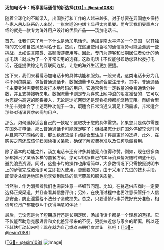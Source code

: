 **汤加电话卡：畅享国际通信的新选择[[TG💪+ @esim1088](https://t.me/s/esim1088)]**

随着全球化的不断深入，出国旅行和工作的人越来越多。对于想要在异国他乡保持与家人朋友联系的人来说，一张合适的电话卡显得尤为重要。而今天我们要重点介绍的就是一款专为海外用户设计的优质产品——汤加电话卡。

首先，让我们来了解一下什么是汤加电话卡。汤加是南太平洋的一个岛国，以其独特的文化和自然风光闻名于世。然而，在这里使用当地的通信服务可能会遇到一些挑战，比如语言障碍、高额漫游费用等。因此，专门为游客和长期居住者设计的汤加电话卡就成为了一个非常实用的选择。这款电话卡不仅能够帮助您轻松拨打电话，还能提供稳定的互联网连接，让您的海外生活更加便捷。

接下来，我们来看看汤加电话卡的具体功能和服务。一般来说，这类电话卡分为几种不同的类型，包括普通通话卡、数据流量卡以及综合型注册卡。其中，普通通话卡主要针对需要频繁拨打本地号码的用户，它通常包含一定数量的免费通话分钟数，并且支持接听来电。数据流量卡则是专为喜欢上网冲浪的朋友准备的，它可以为您提供高速的网络接入，无论是浏览网页还是观看视频都能流畅无阻。而综合型注册卡则集合了上述两种功能于一体，既适合日常沟通又满足上网需求，非常适合那些对通讯要求较高的用户。

那么，如何选择适合自己的一款呢？这取决于您的具体需求。如果您只是偶尔需要在国外打电话，那么普通通话卡可能就足够了；但如果您计划在国外停留较长时间并且离不开网络的话，那么数据流量卡或综合型注册卡将是更好的选择。此外，在购买之前还应该仔细阅读相关条款，确保了解资费标准以及任何隐藏费用。

除了基本的功能之外，汤加电话卡还有许多其他亮点值得称赞。例如，现在很多商家都推出了灵活多样的套餐方案，您可以根据自己的实际消费情况随时调整计划，避免浪费资源。同时，这些卡片的操作也非常简单，大多数情况下只需按照说明书上的步骤完成激活即可立即投入使用。更重要的是，由于采用了先进的技术手段，即使身处偏远地区也能享受到优质的信号覆盖和服务质量。

当然啦，作为消费者我们也需要注意一些细节问题。比如，在挑选供应商时一定要选择正规渠道，并且查看其信誉评价；另外，在使用过程中也要注意保管好个人信息安全，防止泄露给不法分子造成损失。总之，只要谨慎行事并做好充分准备，相信每位用户都能够从中获得满意的体验！

最后，无论您是为了短期旅行还是长期定居，汤加电话卡都是一个理想的选择。它不仅能帮助您克服语言和文化差异带来的不便，更能拉近您与家乡的距离。所以还不赶快行动起来吗？现在就为自己或者亲朋好友准备一张吧！[[TG💪+ @esim1088](https://t.me/s/esim1088)]

[[TG💪+ @esim1088](https://t.me/s/esim1088) ![Image](https://i.postimg.cc/4NQfJmqS/Snipaste-2025-05-13-00-14-12.png)]